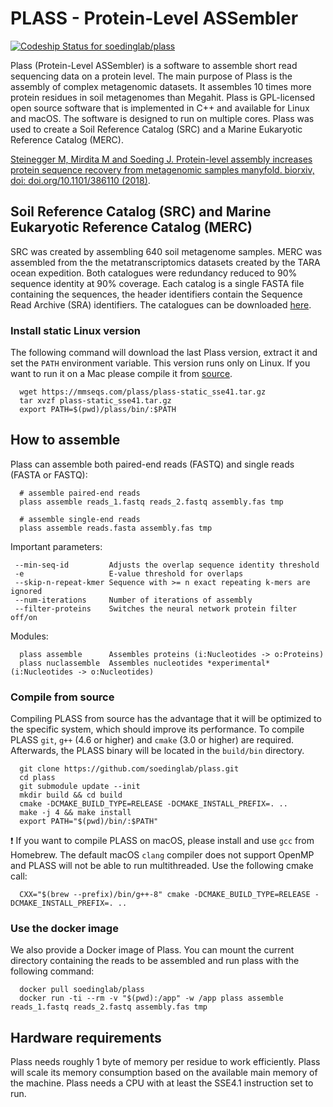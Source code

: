 # PLASS - Protein-Level ASSembler
[ ![Codeship Status for soedinglab/plass](https://app.codeship.com/projects/fc7c4e70-e188-0135-0db2-569fac09cf96/status?branch=master)](https://app.codeship.com/projects/266646)

Plass (Protein-Level ASSembler) is a software to assemble short read sequencing data on a protein level. The main purpose of Plass is the assembly of complex metagenomic datasets. It assembles 10 times more protein residues in soil metagenomes than Megahit. Plass is GPL-licensed open source software that is implemented in C++ and available for Linux and macOS. The software is designed to run on multiple cores. Plass was used to create a Soil Reference Catalog (SRC) and a Marine Eukaryotic Reference Catalog (MERC).

[Steinegger M, Mirdita M and Soeding J. Protein-level assembly increases protein sequence recovery from metagenomic samples manyfold. biorxiv, doi: doi.org/10.1101/386110  (2018)](https://www.biorxiv.org/content/early/2018/08/07/386110).


## Soil Reference Catalog (SRC) and Marine Eukaryotic Reference Catalog (MERC)
SRC was created by assembling 640 soil metagenome samples. MERC was assembled from the the metatranscriptomics datasets created by the TARA ocean expedition. Both catalogues were redundancy reduced to 90% sequence identity at 90% coverage.
Each catalog is a single FASTA file containing the sequences, the header identifiers contain the Sequence Read Archive (SRA) identifiers.
The catalogues can be downloaded [here](http://wwwuser.gwdg.de/~compbiol/plass/current_release/).
 
### Install static Linux version
The following command will download the last Plass version, extract it and set the `PATH` environment variable. This version runs only on Linux. If you want to run it on a Mac please compile it from [source](#compile-from-source).

      wget https://mmseqs.com/plass/plass-static_sse41.tar.gz
      tar xvzf plass-static_sse41.tar.gz
      export PATH=$(pwd)/plass/bin/:$PATH

## How to assemble
Plass can assemble both paired-end reads (FASTQ) and single reads (FASTA or FASTQ):

      # assemble paired-end reads 
      plass assemble reads_1.fastq reads_2.fastq assembly.fas tmp

      # assemble single-end reads 
      plass assemble reads.fasta assembly.fas tmp
      
Important parameters: 

     --min-seq-id         Adjusts the overlap sequence identity threshold
     -e                   E-value threshold for overlaps 
     --skip-n-repeat-kmer Sequence with >= n exact repeating k-mers are ignored
     --num-iterations     Number of iterations of assembly
     --filter-proteins    Switches the neural network protein filter off/on

Modules: 

      plass assemble      Assembles proteins (i:Nucleotides -> o:Proteins)
      plass nuclassemble  Assembles nucleotides *experimental* (i:Nucleotides -> o:Nucleotides)

### Compile from source
Compiling PLASS from source has the advantage that it will be optimized to the specific system, which should improve its performance. To compile PLASS `git`, `g++` (4.6 or higher) and `cmake` (3.0 or higher) are required. Afterwards, the PLASS binary will be located in the `build/bin` directory.

      git clone https://github.com/soedinglab/plass.git
      cd plass
      git submodule update --init
      mkdir build && cd build
      cmake -DCMAKE_BUILD_TYPE=RELEASE -DCMAKE_INSTALL_PREFIX=. ..
      make -j 4 && make install
      export PATH="$(pwd)/bin/:$PATH"
        
:exclamation: If you want to compile PLASS on macOS, please install and use `gcc` from Homebrew. The default macOS `clang` compiler does not support OpenMP and PLASS will not be able to run multithreaded. Use the following cmake call:

      CXX="$(brew --prefix)/bin/g++-8" cmake -DCMAKE_BUILD_TYPE=RELEASE -DCMAKE_INSTALL_PREFIX=. ..

### Use the docker image
We also provide a Docker image of Plass. You can mount the current directory containing the reads to be assembled and run plass with the following command:

      docker pull soedinglab/plass
      docker run -ti --rm -v "$(pwd):/app" -w /app plass assemble reads_1.fastq reads_2.fastq assembly.fas tmp

## Hardware requirements
Plass needs roughly 1 byte of memory per residue to work efficiently. Plass will scale its memory consumption based on the available main memory of the machine. Plass needs a CPU with at least the SSE4.1 instruction set to run. 

